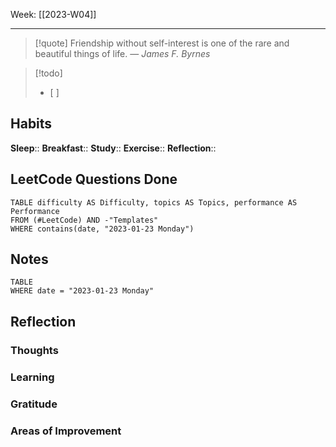 Week: [[2023-W04]]
- - -
>[!quote]
> Friendship without self-interest is one of the rare and beautiful things of life.
> — <cite>James F. Byrnes</cite>

>[!todo]
>- [ ] 

## Habits
**Sleep**:: 
**Breakfast**::
**Study**:: 
**Exercise**:: 
**Reflection**:: 

## LeetCode Questions Done
```dataview
TABLE difficulty AS Difficulty, topics AS Topics, performance AS Performance
FROM (#LeetCode) AND -"Templates"
WHERE contains(date, "2023-01-23 Monday") 
```

## Notes
```dataview
TABLE
WHERE date = "2023-01-23 Monday"
```

## Reflection
### Thoughts 
### Learning 
### Gratitude
### Areas of Improvement